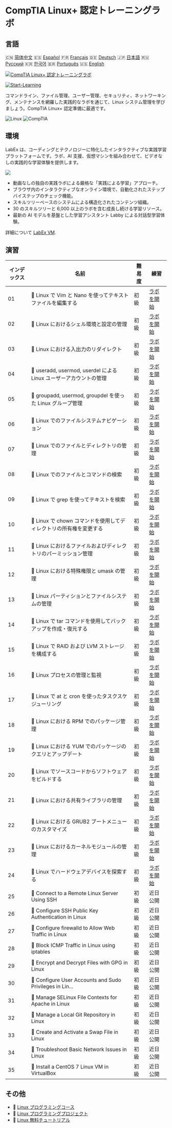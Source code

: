 # CompTIA Linux+ 認定トレーニングラボ

## 言語

🇨🇳 [简体中文](README_zh.md) 🇪🇸 [Español](README_es.md) 🇫🇷 [Français](README_fr.md) 🇩🇪 [Deutsch](README_de.md) 🇯🇵 [日本語](README_ja.md) 🇷🇺 [Русский](README_ru.md) 🇰🇷 [한국어](README_ko.md) 🇧🇷 [Português](README_pt.md) 🇺🇸 [English](README.md) 

[![CompTIA Linux+ 認定トレーニングラボ](https://cover-creator.labex.io/comptia-linux-plus-training-labs.png?lang=ja)](https://labex.io/ja/courses/comptia-linux-plus-training-labs)

[![Start-Learning](https://img.shields.io/badge/Start-Learning-whitesmoke?style=for-the-badge)](https://labex.io/ja/courses/comptia-linux-plus-training-labs)

コマンドライン、ファイル管理、ユーザー管理、セキュリティ、ネットワーキング、メンテナンスを網羅した実践的なラボを通じて、Linux システム管理を学びましょう。CompTIA Linux+ 認定準備に最適です。

![Linux](https://img.shields.io/badge/Linux-whitesmoke?style=for-the-badge&logo=linux)
![CompTIA](https://img.shields.io/badge/CompTIA-whitesmoke?style=for-the-badge&logo=comptia)


## 環境

LabEx は、コーディングとテクノロジーに特化したインタラクティブな実践学習プラットフォームです。ラボ、AI 支援、仮想マシンを組み合わせて、ビデオなしの実践的な学習体験を提供します。

![](https://tutorial-screenshot.getvm.io/images/vm-1725247253.png)

- 動画なしの独自の実践ラボによる厳格な「実践による学習」アプローチ。
- ブラウザ内のインタラクティブなオンライン環境で、自動化されたステップバイステップのチェック機能。
- スキルツリーベースのシステムによる構造化されたコンテンツ組織。
- 30 のスキルツリーと 6,000 以上のラボを含む成長し続ける学習リソース。
- 最新の AI モデルを基盤とした学習アシスタント Labby による対話型学習体験。

詳細について [LabEx VM](https://support.labex.io/using-labex/virtual-machine).

## 演習

|   インデックス | 名前                                                               | 難易度   | 練習                                                                                                                                            |
|----------------|--------------------------------------------------------------------|----------|-------------------------------------------------------------------------------------------------------------------------------------------------|
|             01 | 📖 Linux で Vim と Nano を使ってテキストファイルを編集する         | 初級     | <a target='_blank' href='https://labex.io/ja/tutorials/linux-edit-text-files-in-linux-with-vim-and-nano-591076'>ラボを開始</a>                  |
|             02 | 📖 Linux におけるシェル環境と設定の管理                            | 初級     | <a target='_blank' href='https://labex.io/ja/tutorials/linux-manage-shell-environment-and-configuration-in-linux-590838'>ラボを開始</a>         |
|             03 | 📖 Linux における入出力のリダイレクト                              | 初級     | <a target='_blank' href='https://labex.io/ja/tutorials/linux-redirecting-input-and-output-in-linux-590840'>ラボを開始</a>                       |
|             04 | 📖 useradd, usermod, userdel による Linux ユーザーアカウントの管理 | 初級     | <a target='_blank' href='https://labex.io/ja/tutorials/linux-manage-linux-user-accounts-with-useradd-usermod-and-userdel-590837'>ラボを開始</a> |
|             05 | 📖 groupadd, usermod, groupdel を使った Linux グループ管理         | 初級     | <a target='_blank' href='https://labex.io/ja/tutorials/linux-manage-linux-groups-with-groupadd-usermod-and-groupdel-590836'>ラボを開始</a>      |
|             06 | 📖 Linux でのファイルシステムナビゲーション                        | 初級     | <a target='_blank' href='https://labex.io/ja/tutorials/linux-navigate-the-filesystem-in-linux-590971'>ラボを開始</a>                            |
|             07 | 📖 Linux でのファイルとディレクトリの管理                          | 初級     | <a target='_blank' href='https://labex.io/ja/tutorials/linux-manage-files-and-directories-in-linux-590835'>ラボを開始</a>                       |
|             08 | 📖 Linux でのファイルとコマンドの検索                              | 初級     | <a target='_blank' href='https://labex.io/ja/tutorials/linux-find-files-and-commands-in-linux-590834'>ラボを開始</a>                            |
|             09 | 📖 Linux で grep を使ってテキストを検索                            | 初級     | <a target='_blank' href='https://labex.io/ja/tutorials/linux-search-text-with-grep-in-linux-590841'>ラボを開始</a>                              |
|             10 | 📖 Linux で chown コマンドを使用してディレクトリの所有権を変更する | 初級     | <a target='_blank' href='https://labex.io/ja/tutorials/linux-modify-directory-ownership-with-chown-in-linux-590847'>ラボを開始</a>              |
|             11 | 📖 Linux におけるファイルおよびディレクトリのパーミッション管理    | 初級     | <a target='_blank' href='https://labex.io/ja/tutorials/linux-manage-file-and-directory-permissions-in-linux-590844'>ラボを開始</a>              |
|             12 | 📖 Linux における特殊権限と umask の管理                           | 初級     | <a target='_blank' href='https://labex.io/ja/tutorials/linux-manage-special-permissions-and-umask-in-linux-590846'>ラボを開始</a>               |
|             13 | 📖 Linux パーティションとファイルシステムの管理                    | 初級     | <a target='_blank' href='https://labex.io/ja/tutorials/linux-manage-linux-partitions-and-filesystems-590845'>ラボを開始</a>                     |
|             14 | 📖 Linux で tar コマンドを使用してバックアップを作成・復元する     | 初級     | <a target='_blank' href='https://labex.io/ja/tutorials/linux-create-and-restore-a-backup-with-tar-in-linux-590843'>ラボを開始</a>               |
|             15 | 📖 Linux で RAID および LVM ストレージを構成する                   | 初級     | <a target='_blank' href='https://labex.io/ja/tutorials/linux-configure-raid-and-lvm-storage-in-linux-590842'>ラボを開始</a>                     |
|             16 | 📖 Linux プロセスの管理と監視                                      | 初級     | <a target='_blank' href='https://labex.io/ja/tutorials/linux-manage-and-monitor-linux-processes-590864'>ラボを開始</a>                          |
|             17 | 📖 Linux で at と cron を使ったタスクスケジューリング              | 初級     | <a target='_blank' href='https://labex.io/ja/tutorials/linux-schedule-tasks-with-at-and-cron-in-linux-590870'>ラボを開始</a>                    |
|             18 | 📖 Linux における RPM でのパッケージ管理                           | 初級     | <a target='_blank' href='https://labex.io/ja/tutorials/rhel-managing-packages-with-rpm-in-linux-590868'>ラボを開始</a>                          |
|             19 | 📖 Linux における YUM でのパッケージのクエリとアップデート         | 初級     | <a target='_blank' href='https://labex.io/ja/tutorials/rhel-query-and-update-packages-with-yum-in-linux-590869'>ラボを開始</a>                  |
|             20 | 📖 Linux でソースコードからソフトウェアをビルドする                | 初級     | <a target='_blank' href='https://labex.io/ja/tutorials/linux-build-software-from-source-code-in-linux-590853'>ラボを開始</a>                    |
|             21 | 📖 Linux における共有ライブラリの管理                              | 初級     | <a target='_blank' href='https://labex.io/ja/tutorials/linux-manage-shared-libraries-in-linux-590867'>ラボを開始</a>                            |
|             22 | 📖 Linux における GRUB2 ブートメニューのカスタマイズ               | 初級     | <a target='_blank' href='https://labex.io/ja/tutorials/linux-customize-the-grub2-boot-menu-in-linux-590859'>ラボを開始</a>                      |
|             23 | 📖 Linux におけるカーネルモジュールの管理                          | 初級     | <a target='_blank' href='https://labex.io/ja/tutorials/linux-manage-kernel-modules-in-linux-590865'>ラボを開始</a>                              |
|             24 | 📖 Linux でハードウェアデバイスを探索する                          | 初級     | <a target='_blank' href='https://labex.io/ja/tutorials/linux-explore-hardware-devices-in-linux-590861'>ラボを開始</a>                           |
|             25 | 📖 Connect to a Remote Linux Server Using SSH                      | 初級     | 近日公開                                                                                                                                        |
|             26 | 📖 Configure SSH Public Key Authentication in Linux                | 初級     | 近日公開                                                                                                                                        |
|             27 | 📖 Configure firewalld to Allow Web Traffic in Linux               | 初級     | 近日公開                                                                                                                                        |
|             28 | 📖 Block ICMP Traffic in Linux using iptables                      | 初級     | 近日公開                                                                                                                                        |
|             29 | 📖 Encrypt and Decrypt Files with GPG in Linux                     | 初級     | 近日公開                                                                                                                                        |
|             30 | 📖 Configure User Accounts and Sudo Privileges in Lin...           | 初級     | 近日公開                                                                                                                                        |
|             31 | 📖 Manage SELinux File Contexts for Apache in Linux                | 初級     | 近日公開                                                                                                                                        |
|             32 | 📖 Manage a Local Git Repository in Linux                          | 初級     | 近日公開                                                                                                                                        |
|             33 | 📖 Create and Activate a Swap File in Linux                        | 初級     | 近日公開                                                                                                                                        |
|             34 | 📖 Troubleshoot Basic Network Issues in Linux                      | 初級     | 近日公開                                                                                                                                        |
|             35 | 📖 Install a CentOS 7 Linux VM in VirtualBox                       | 初級     | 近日公開                                                                                                                                        |

## その他

- 🔗 [Linux プログラミングコース](https://github.com/labex-labs/awesome-programming-courses)
- 🔗 [Linux プログラミングプロジェクト](https://github.com/labex-labs/awesome-programming-projects)
- 🔗 [Linux 無料チュートリアル](https://github.com/labex-labs/linux-free-tutorials)

